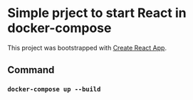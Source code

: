 # Simple prject to start React in docker-compose

This project was bootstrapped with [Create React App](https://github.com/facebook/create-react-app).

## Command


### `docker-compose up --build`
